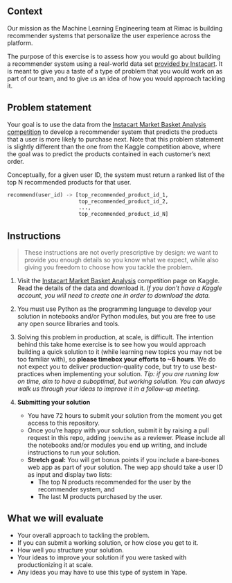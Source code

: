 ## Context

Our mission as the Machine Learning Engineering team at Rimac is building recommender systems that personalize the user experience across the platform.

The purpose of this exercise is to assess how you would go about building a recommender system using a real-world data set [provided by Instacart](https://www.kaggle.com/c/instacart-market-basket-analysis/data). It is meant to give you a taste of a type of problem that you would work on as part of our team, and to give us an idea of how you would approach tackling it.

## Problem statement

Your goal is to use the data from the [Instacart Market Basket Analysis competition](https://www.kaggle.com/competitions/instacart-market-basket-analysis) to develop a recommender system that predicts the products that a user is more likely to purchase next. Note that this problem statement is slightly different than the one from the Kaggle competition above, where the goal was to predict the products contained in each customer’s next order.

Conceptually, for a given user ID, the system must return a ranked list of the top N recommended products for that user.

```python
recommend(user_id) -> [top_recommended_product_id_1,
                       top_recommended_product_id_2,
                       ...,
                       top_recommended_product_id_N]
```

## Instructions

> These instructions are not overly prescriptive by design: we want to provide you enough details so you know what we expect, while also giving you freedom to choose how you tackle the problem.

1. Visit the [Instacart Market Basket Analysis](https://www.kaggle.com/competitions/instacart-market-basket-analysis) competition page on Kaggle. Read the details of the data and download it. _If you don’t have a Kaggle account, you will need to create one in order to download the data._
2. You must use Python as the programming language to develop your solution in notebooks and/or Python modules, but you are free to use any open source libraries and tools.
3. Solving this problem in production, at scale, is difficult. The intention behind this take home exercise is to see how you would approach building a quick solution to it (while learning new topics you may not be too familiar with), so **please timebox your efforts to ~6 hours**. We do not expect you to deliver production-quality code, but try to use best-practices when implementing your solution. _Tip: if you are running low on time, aim to have a suboptimal, but working solution. You can always walk us through your ideas to improve it in a follow-up meeting._
4. **Submitting your solution**

   - You have 72 hours to submit your solution from the moment you get access to this repository.
   - Once you’re happy with your solution, submit it by raising a pull request in this repo, adding `joenvihe` as a reviewer. Please include all the notebooks and/or modules you end up writing, and include instructions to run your solution.
   - **Stretch goal:** You will get bonus points if you include a bare-bones web app as part of your solution. The wep app should take a user ID as input and display two lists:
     - The top N products recommended for the user by the recommender system, and
     - The last M products purchased by the user.

## What we will evaluate

- Your overall approach to tackling the problem.
- If you can submit a working solution, or how close you get to it.
- How well you structure your solution.
- Your ideas to improve your solution if you were tasked with productionizing it at scale.
- Any ideas you may have to use this type of system in Yape.
